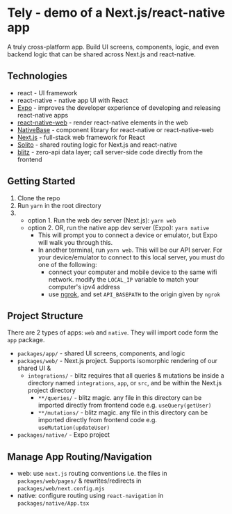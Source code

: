 # Tely - demo of a Next.js/react-native app

A truly cross-platform app. Build UI screens, components, logic, and even backend logic that can be shared across Next.js and react-native.

## Technologies

- react - UI framework
- react-native - native app UI with React
- [Expo](https://docs.expo.dev/) - improves the developer experience of developing and releasing react-native apps
- [react-native-web](https://necolas.github.io/react-native-web/) - render react-native elements in the web
- [NativeBase](https://docs.nativebase.io/) - component library for react-native or react-native-web
- [Next.js](https://nextjs.org/) - full-stack web framework for React
- [Solito](https://solito.dev/) - shared routing logic for Next.js and react-native
- [blitz](https://blitzjs.com/) - zero-api data layer; call server-side code directly from the frontend

## Getting Started

1. Clone the repo
2. Run `yarn` in the root directory
3. - option 1. Run the web dev server (Next.js): `yarn web`
   - option 2. OR, run the native app dev server (Expo): `yarn native`
     - This will prompt you to connect a device or emulator, but Expo will walk you through this.
     - In another terminal, run `yarn web`. This will be our API server. For your device/emulator to connect to this local server, you must do one of the following:
       - connect your computer and mobile device to the same wifi network. modify the `LOCAL_IP` variable to match your computer's ipv4 address
       - use [ngrok](https://ngrok.com/docs), and set `API_BASEPATH` to the origin given by `ngrok`

## Project Structure

There are 2 types of apps: `web` and `native`. They will import code form the `app` package.

- `packages/app/` - shared UI screens, components, and logic
- `packages/web/` - Next.js project. Supports isomorphic rendering of our shared UI &
  - `integrations/` - blitz requires that all queries & mutations be inside a directory named `integrations`, `app`, or `src`, and be within the Next.js project directory
    - `**/queries/` - blitz magic. any file in this directory can be imported directly from frontend code e.g. `useQuery(getUser)`
    - `**/mutations/` - blitz magic. any file in this directory can be imported directly from frontend code e.g. `useMutation(updateUser)`
- `packages/native/` - Expo project

## Manage App Routing/Navigation

- web: use `next.js` routing conventions i.e. the files in `packages/web/pages/` & rewrites/redirects in `packages/web/next.config.mjs`
- native: configure routing using `react-navigation` in `packages/native/App.tsx`
